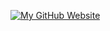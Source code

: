 [![My GitHub Website](https://octodex.github.com/images/daftpunktocat-thomas.gif "My GitHub Website")](https://DaJianWu.github.io)

